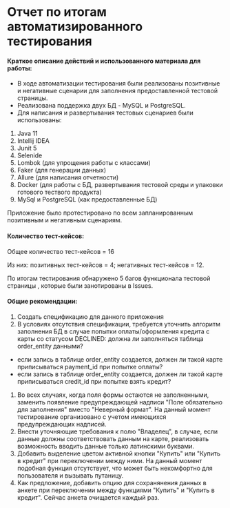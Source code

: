 # Отчет по итогам автоматизированного тестирования

#### Краткое описание действий и использованного материала для работы:
* В ходе автоматизации тестирования были реализованы позитивные и негативные сценарии для заполнения предоставленной тестовой страницы.
* Реализована поддержка двух БД - MySQL и PostgreSQL.
* Для написания и развертывания тестовых сценариев были использованы:

1. Java 11
1. Intellij IDEA
1. Junit 5
1. Selenide
1. Lombok (для упрощения работы с классами) 
1. Faker (для генерации данных)
1. Allure (для написания отчетности)
1. Docker (для работы с БД, развертывания тестовой среды и упаковки готового тествого продукта)
1. MySql и PostgreSQL (как предоставленные БД)

Приложение было протестировано по всем запланированным позитивным и негативным сценариям.

#### Количество тест-кейсов:

Общее количество тест-кейсов = 16

Из них:
позитивных тест-кейсов = 4;
негативных тест-кейсов = 12.



По итогам тестирования обнаружено 5 багов функционала тестовой страницы , которые были занотированы в Issues.

#### Общие рекомендации:

1. Создать спецификацию для данного приложения
1. В условиях отсутствия спецификации, требуется уточнить алгоритм заполнения БД в случае попытки оплаты/оформления кредита с карты со статусом DECLINED:
должна ли заполняться таблица order_entity данными?
* если запись в таблице order_entity создается, должен ли такой карте приписываться payment_id при попытке оплаты?
* если запись в таблице order_entity создается, должен ли такой карте приписываться credit_id при попытке взять кредит?
1. Во всех случаях, когда поля формы остаются не заполненными, заменить появление предупреждающей надписи "Поле обязательно для заполнения" вместо "Неверный формат". На данный момент тестирование организовано с учетом имеющихся предупреждающих надписей.
1. Внести уточняющие требования к полю "Владелец", в случае, если данные должны соответствовать данным на карте, реализовать возможность вводить данные только латинскими буквами.
1. Добавить выделение цветом активной кнопки "Купить" или "Купить в кредит" при переключении между ними. На данный момент подобная функция отсутствует, что может быть некомфортно для пользователя и вызывать путаницу.
1. Как предложение, добавить опцию для сохранянения данных в анкете при переключении между функциями "Купить" и "Купить в кредит". Сейчас анкета очищается каждый раз.